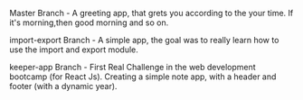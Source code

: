 Master Branch - A greeting app, that grets you according to the your time. If it's morning,then good morning and so on.


import-export Branch - A simple app, the goal was to really learn how to use the import and export module.


keeper-app Branch - First Real Challenge in the web development bootcamp (for React Js). Creating a simple note app, with a header and footer (with a dynamic year).
